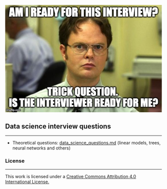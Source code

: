 ![image](.pictures/dwight.jpg)

## Data science interview questions
***
* Theoretical questions: [data_science_questions.md]() (linear models, trees, neural networks and others)

### License
***
This work is licensed under a [Creative Commons Attribution 4.0 International License.](https://creativecommons.org/licenses/by/4.0/)

